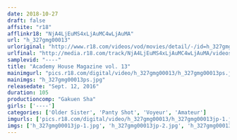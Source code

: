 ```yaml
---
date: 2018-10-27
draft: false
affsite: "r18"
afflinkr18: "NjA4LjEuMS4xLjAuMC4wLjAuMA"
url: "h_327gmg00013"
urloriginal: "http://www.r18.com/videos/vod/movies/detail/-/id=h_327gmg00013"
urlfinal: "http://media.r18.com/track/NjA4LjEuMS4xLjAuMC4wLjAuMA/videos/vod/movies/detail/-/id=h_327gmg00013"
samplevid: "----"
title: "Academy House Magazine vol. 13"
mainimgurl: "pics.r18.com/digital/video/h_327gmg00013/h_327gmg00013ps.jpg"
mainimgs: "h_327gmg00013ps.jpg"
releasedate: "Sept. 12, 2016"
duration: 105
productioncomp: "Gakuen Sha"
girls: ['----']
categories: ['Older Sister', 'Panty Shot', 'Voyeur', 'Amateur']
imgurls: ['pics.r18.com/digital/video/h_327gmg00013/h_327gmg00013jp-1.jpg', 'pics.r18.com/digital/video/h_327gmg00013/h_327gmg00013jp-2.jpg', 'pics.r18.com/digital/video/h_327gmg00013/h_327gmg00013jp-3.jpg', 'pics.r18.com/digital/video/h_327gmg00013/h_327gmg00013jp-4.jpg', 'pics.r18.com/digital/video/h_327gmg00013/h_327gmg00013jp-5.jpg', 'pics.r18.com/digital/video/h_327gmg00013/h_327gmg00013jp-6.jpg', 'pics.r18.com/digital/video/h_327gmg00013/h_327gmg00013jp-7.jpg', 'pics.r18.com/digital/video/h_327gmg00013/h_327gmg00013jp-8.jpg', 'pics.r18.com/digital/video/h_327gmg00013/h_327gmg00013jp-9.jpg', 'pics.r18.com/digital/video/h_327gmg00013/h_327gmg00013jp-10.jpg', 'pics.r18.com/digital/video/h_327gmg00013/h_327gmg00013jp-11.jpg', 'pics.r18.com/digital/video/h_327gmg00013/h_327gmg00013jp-12.jpg', 'pics.r18.com/digital/video/h_327gmg00013/h_327gmg00013jp-13.jpg', 'pics.r18.com/digital/video/h_327gmg00013/h_327gmg00013jp-14.jpg', 'pics.r18.com/digital/video/h_327gmg00013/h_327gmg00013jp-15.jpg', 'pics.r18.com/digital/video/h_327gmg00013/h_327gmg00013jp-16.jpg', 'pics.r18.com/digital/video/h_327gmg00013/h_327gmg00013jp-17.jpg', 'pics.r18.com/digital/video/h_327gmg00013/h_327gmg00013jp-18.jpg', 'pics.r18.com/digital/video/h_327gmg00013/h_327gmg00013jp-19.jpg', 'pics.r18.com/digital/video/h_327gmg00013/h_327gmg00013jp-20.jpg']
imgs: ['h_327gmg00013jp-1.jpg', 'h_327gmg00013jp-2.jpg', 'h_327gmg00013jp-3.jpg', 'h_327gmg00013jp-4.jpg', 'h_327gmg00013jp-5.jpg', 'h_327gmg00013jp-6.jpg', 'h_327gmg00013jp-7.jpg', 'h_327gmg00013jp-8.jpg', 'h_327gmg00013jp-9.jpg', 'h_327gmg00013jp-10.jpg', 'h_327gmg00013jp-11.jpg', 'h_327gmg00013jp-12.jpg', 'h_327gmg00013jp-13.jpg', 'h_327gmg00013jp-14.jpg', 'h_327gmg00013jp-15.jpg', 'h_327gmg00013jp-16.jpg', 'h_327gmg00013jp-17.jpg', 'h_327gmg00013jp-18.jpg', 'h_327gmg00013jp-19.jpg', 'h_327gmg00013jp-20.jpg']
---
```

